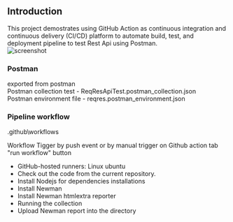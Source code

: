 ## Introduction 
This project demostrates using GitHub Action as continuous integration and continuous delivery (CI/CD) platform to automate build, test, and deployment pipeline to test Rest Api using Postman. <br>
![screenshot](.github/img/github-actions-cicd-postman-test.drawio.png)

### Postman
exported from postman <br>
Postman collection test - ReqResApiTest.postman_collection.json <br>
Postman environment file - reqres.postman_environment.json <br>

### Pipeline workflow
.github\workflows <br>

Workflow Tigger by push event or by manual trigger on Github action tab "run workflow" button
- GitHub-hosted runners: Linux ubuntu
- Check out the code from the current repository.
- Install Nodejs for dependencies installations
- Install Newman
- Install Newman htmlextra reporter
- Running the collection
- Upload Newman report into the directory